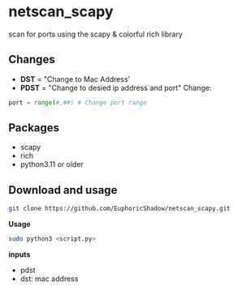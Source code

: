 # netscan_scapy
scan for ports using the scapy &amp; colorful rich library

## Changes
- **DST** =  "Change to Mac Address'
- **PDST** = "Change to desied ip address and port"
Change: 
```python
port = range(#,##) # Change port range
```

## Packages
- scapy
- rich
- python3.11 or older

## Download and usage
```bash
git clone https://github.com/EuphoricShadow/netscan_scapy.git
```
**Usage**
```bash
sudo python3 <script.py>
```
**inputs**
- pdst
- dst: mac address
